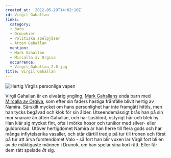 ```yaml
---
created_at: '2012-05-29T14:02:10Z'
id: Virgil Gahallan
links:
  category:
  - Barn
  - Drunokier
  - Politiska spelpjäser
  - Ätten Gahallan
  mention:
  - Mark Gahallan
  - Mircalla av Orgiva
  occurrence:
  - Virgil_Gahallan_2.0.jpg
title: Virgil Gahallan
---
```


![Hertig Virgils personliga vapen]

Virgil Gahallan är en elvaårig yngling, [Mark Gahallans] enda barn med [Mircalla av Orgiva], som
efter sin faders hastiga frånfälle blivit hertig av Namira. Särskilt mycket om hans personlighet har
inte framgått hittils, men han tycks begåvad och klok för sin ålder. Utseendemässigt brås han på sin
mor snarare än ätten Gahallan, och har ljusblont, ostyrigt hår och blek hy. Han klär sig mycket
fint, ofta i mörka hosor och tunikor med silver- eller guldbrokad. Utöver hertigdömet Namira är han
herre till flera gods och har många inflytelserika vasaller, och står därtill tredje på tur till
tronen och först på tur att ärva furstendömet Valo - så fort han blir vuxen lär Virgil fort bli en
av de mäktigaste männen i Drunok, om han spelar sina kort rätt. Eller får dem rätt spelade *åt* sig.

  [Hertig Virgils personliga vapen]: Virgil_Gahallan_2.0.jpg "Hertig Virgils personliga vapen"
  [Mark Gahallans]: Mark_Gahallan
  [Mircalla av Orgiva]: Mircalla_av_Orgiva